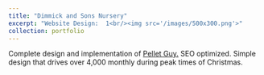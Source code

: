 ```yaml
---
title: "Dimmick and Sons Nursery"
excerpt: "Website Design:  1<br/><img src='/images/500x300.png'>"
collection: portfolio
---
```


Complete design and implementation of <a href="http://www.dimmickandsons.com">Pellet Guy.</a> SEO optimized. Simple design that drives over 4,000 monthly during peak times of Christmas. 
